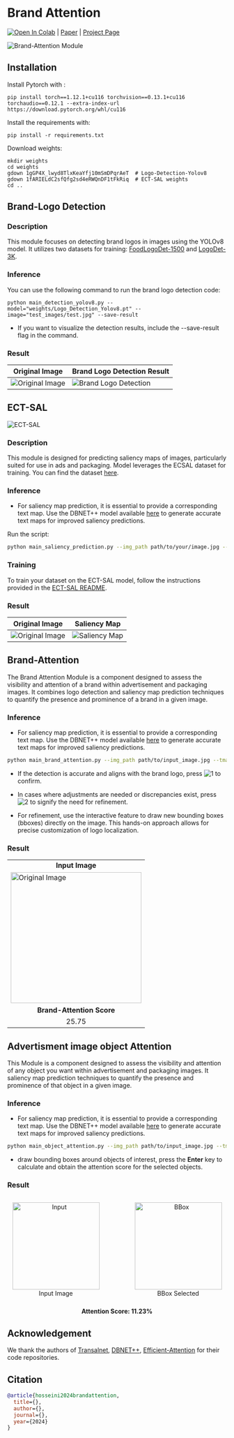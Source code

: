 # Brand Attention
[![Open In Colab](https://colab.research.google.com/assets/colab-badge.svg)](https://colab.research.google.com/drive/1jE0mY81mF8lO2Yh8bRo0p_J0HTeHcv6J?authuser=2#scrollTo=mcUVVkhUSXsj) | [Paper](link_to_paper) | [Project Page](https://arhosseini77.github.io)


![Brand-Attention Module](documentation/Brand_Attention.png)
## Installation

Install Pytorch with :
````
pip install torch==1.12.1+cu116 torchvision==0.13.1+cu116 torchaudio==0.12.1 --extra-index-url https://download.pytorch.org/whl/cu116
````
Install the requirements with:
```shell
pip install -r requirements.txt
```

Download weights:
````
mkdir weights
cd weights
gdown 1gGP4X_lwyd8TlxKeaYfj10mSmDPqrAeT  # Logo-Detection-Yolov8
gdown 1fARIELdC2sfQfg2sd4eRWQnDF1tFkRiq  # ECT-SAL weights
cd ..
````

## Brand-Logo Detection

### Description

This module focuses on detecting brand logos in images using the YOLOv8 model. 
It utilizes two datasets for training: [FoodLogoDet-1500](https://github.com/hq03/FoodLogoDet-1500-Dataset) and [LogoDet-3K](https://github.com/Wangjing1551/LogoDet-3K-Dataset).

### Inference

You can use the following command to run the brand logo detection code:

```shell
python main_detection_yolov8.py --model="weights/Logo_Detection_Yolov8.pt" --image="test_images/test.jpg" --save-result
```
* If you want to visualize the detection results, include the --save-result flag in the command.

### Result

|             Original Image                | Brand Logo Detection Result                          |
| ------------------------------------------------------ |-----------------------------------------|
|  ![Original Image](test_images/test.jpg) |![Brand Logo Detection](results/test_detected_logo.png)|


## ECT-SAL
![ECT-SAL](documentation/ECT_SAL_Schematic.png)
### Description
This module is designed for predicting saliency maps of images, particularly suited for use in ads and packaging. Model leverages the ECSAL dataset for training. You can find the dataset [here](https://github.com/leafy-lee/E-commercial-dataset).

### Inference
* For saliency map prediction, it is essential to provide a corresponding text map. Use the DBNET++ model available [here](text_detector_module/README.md) to generate accurate text maps for improved saliency predictions.

Run the script:
```bash
python main_saliency_prediction.py --img_path path/to/your/image.jpg --weight_path "weights/ECT_SAL.pth" --tmap path/to/test_text_map_image.jpg --output_path path/to/output/directory
```

### Training

To train your dataset on the ECT-SAL model, follow the instructions provided in the [ECT-SAL README](saliency_prediction/README.md).

### Result

|             Original Image                | Saliency Map                                  |
| ------------------------------------------------------ |-----------------------------------------------|
|  ![Original Image](test_images/test.jpg) | ![Saliency Map](results/test_saliencymap.png) |



## Brand-Attention
The Brand Attention Module is a component designed to assess the visibility and attention of a brand within advertisement and packaging images. It combines logo detection and saliency map prediction techniques to quantify the presence and prominence of a brand in a given image.

### Inference

* For saliency map prediction, it is essential to provide a corresponding text map. Use the DBNET++ model available [here](text_detector_module/README.md) to generate accurate text maps for improved saliency predictions.

```bash
python main_brand_attention.py --img_path path/to/input_image.jpg --tmap path/to/text_map.jpg
```
 * If the detection is accurate and aligns with the brand logo, press ![1](https://via.placeholder.com/15/008000/000000?text=1) to confirm.

 * In cases where adjustments are needed or discrepancies exist, press ![2](https://via.placeholder.com/15/FF0000/000000?text=2) to signify the need for refinement.

 * For refinement, use the interactive feature to draw new bounding boxes (bboxes) directly on the image. This hands-on approach allows for precise customization of logo localization.

### Result 

<table>
  <tr>
    <td style="text-align:center; font-weight:bold;">Input Image</td>
  </tr>
  <tr>
    <td>
      <!-- Added inline CSS for width and height. Height is auto to maintain aspect ratio. -->
      <img src="test_images/test.jpg" alt="Original Image" style="width:300px; height:auto;">
    </td>
  </tr>
  <tr>
    <td style="text-align:center; font-weight:bold;">Brand-Attention Score</td>
  </tr>
  <tr>
    <td style="text-align:center;">25.75</td>
  </tr>
</table>




## Advertisment image object Attention
This Module is a component designed to assess the visibility and attention of any object you want within advertisement and packaging images. It saliency map prediction techniques to quantify the presence and prominence of that object in a given image.
### Inference

* For saliency map prediction, it is essential to provide a corresponding text map. Use the DBNET++ model available [here](text_detector_module/README.md) to generate accurate text maps for improved saliency predictions.

```bash
python main_object_attention.py --img_path path/to/input_image.jpg --tmap path/to/text_map.jpg
```

* draw bounding boxes around objects of interest, press the **Enter** key to calculate and obtain the attention score for the selected objects.

### Result 

<div style="text-align:center;">
    <div style="display:flex; justify-content:center; align-items:center;">
        <div style="margin-right:0.5px;">
            <figure>
                <img src="test_images/test_obj.jpg" alt="Input" style="width:200px; height:auto;">
                <figcaption>Input Image</figcaption>
            </figure>
        </div>
        <div style="margin-left:0.5px;">
            <figure>
                <img src="test_images/test_obj_bbox.png" alt="BBox" style="width:200px; height:auto;">
                <figcaption>BBox Selected</figcaption>
            </figure>
        </div>
    </div>
    <div style="text-align:center; font-weight:bold; margin-top:10px;">
        Attention Score: 11.23%
    </div>
</div>

## Acknowledgement
We thank the authors of [Transalnet](https://github.com/LJOVO/TranSalNet), [DBNET++](https://github.com/xuannianz/DifferentiableBinarization), [Efficient-Attention](https://github.com/cmsflash/efficient-attention) for their code repositories.


## Citation
```bibtex
@article{hosseini2024brandattention,
  title={},
  author={},
  journal={},
  year={2024}
}
```
